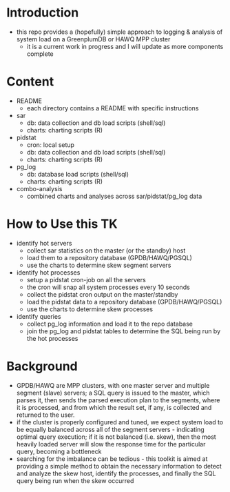 # Introduction
* this repo provides a (hopefully) simple approach to logging & analysis of system load on a GreenplumDB or HAWQ MPP cluster
  * it is a current work in progress and I will update as more components complete
# Content
  * README
    * each directory contains a README with specific instructions
  * sar
    * db: data collection and db load scripts (shell/sql)
    * charts: charting scripts (R)
  * pidstat
    * cron: local setup
    * db: data collection and db load scripts (shell/sql)
    * charts: charting scripts (R)
  * pg_log
    * db: database load scripts (shell/sql)
    * charts: charting scripts (R)
  * combo-analysis
    * combined charts and analyses across sar/pidstat/pg_log data

# How to Use this TK
  * identify hot servers
    * collect sar statistics on the master (or the standby) host
    * load them to a repository database (GPDB/HAWQ/PGSQL)
    * use the charts to determine skew segment servers
  * identify hot processes
    * setup a pidstat cron-job on all the servers
    * the cron will snap all system processes every 10 seconds
    * collect the pidstat cron output on the master/standby
    * load the pidstat data to a repository database (GPDB/HAWQ/PGSQL)
    * use the charts to determine skew processes
  * identify queries
    * collect pg_log information and load it to the repo database
    * join the pg_log and pidstat tables to determine the SQL being run by the hot processes

# Background
  * GPDB/HAWQ are MPP clusters, with one master server and multiple segment (slave) servers; a SQL query is issued to the master, which parses it, then sends the parsed execution plan to the segments, where it is processed, and from which the result set, if any, is collected and returned to the user.
  * if the cluster is properly configured and tuned, we expect system load to be equally balanced across all of the segment servers - indicating optimal query execution; if it is not balanced (i.e. skew), then the most heavily loaded server will slow the response time for the particular query, becoming a bottleneck
  * searching for the imbalance can be tedious - this toolkit is aimed at providing a simple method to obtain the necessary information to detect and analyze the skew host, identify the processes, and finally the SQL query being run when the skew occurred
